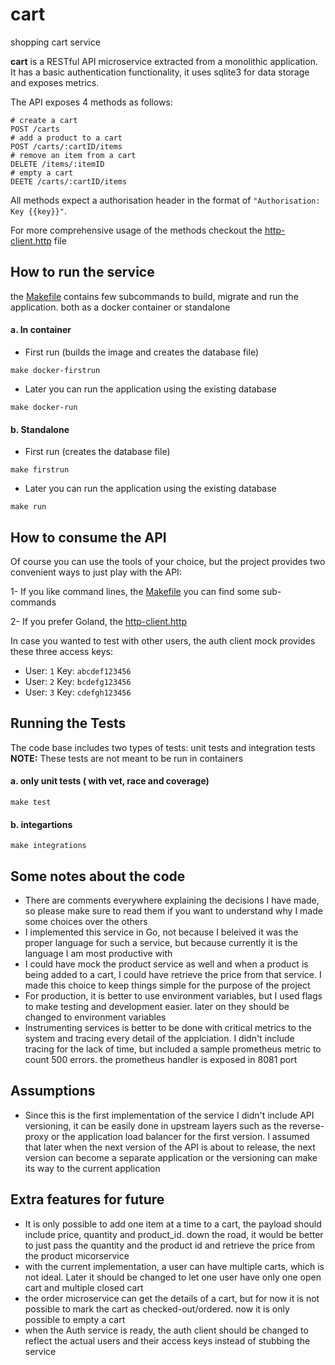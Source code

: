 # cart
shopping cart service

**cart** is a RESTful API microservice extracted from a monolithic application. 
It has a basic authentication functionality, it uses sqlite3 for data storage and exposes metrics. 

The API exposes 4 methods as follows:
```
# create a cart
POST /carts
# add a product to a cart
POST /carts/:cartID/items
# remove an item from a cart
DELETE /items/:itemID
# empty a cart
DEETE /carts/:cartID/items
```
All methods expect a authorisation header in the format of `"Authorisation: Key {{key}}"`.

For more comprehensive usage of the methods checkout the [http-client.http](https://github.com/cubny/cart/blob/master/http-client.http) file

## How to run the service
the [Makefile](https://github.com/cubny/cart/blob/master/Makefile) contains few subcommands to build, migrate and run the application.
both as a docker container or standalone 

#### a. In container
- First run (builds the image and creates the database file)
```
make docker-firstrun
```
- Later you can run the application using the existing database
```
make docker-run
```
#### b. Standalone
- First run (creates the database file)
```
make firstrun
```
- Later you can run the application using the existing database
```
make run
```

## How to consume the API
Of course you can use the tools of your choice, but the project provides two convenient ways to just play with the API:

1- If you like command lines, the [Makefile](https://github.com/cubny/cart/blob/master/Makefile) you can find some sub-commands 

2- If you prefer Goland, the [http-client.http](https://github.com/cubny/cart/blob/master/http-client.http)

In case you wanted to test with other users, the auth client mock provides these three access keys:
- User: `1` Key: `abcdef123456`
- User: `2` Key: `bcdefg123456`
- User: `3` Key: `cdefgh123456`

## Running the Tests
The code base includes two types of tests: unit tests and integration tests
**NOTE:** These tests are not meant to be run in containers

#### a. only unit tests ( with vet, race and coverage)
``` 
make test
```
#### b. integartions
``` 
make integrations
```

## Some notes about the code
- There are comments everywhere explaining the decisions I have made, so please make sure to read them if you want to understand why I made some choices over the others
- I implemented this service in Go, not because I beleived it was the proper language for such a service, but because currently it is the language I am most productive with
- I could have mock the product service as well and when a product is being added to a cart, I could have retrieve the price from that service. I made this choice to keep things simple for the purpose of the project
- For production, it is better to use environment variables, but I used flags to make testing and development easier. later on they should be changed to environment variables
- Instrumenting services is better to be done with critical metrics to the system and tracing every detail of the applciation. I didn't include tracing for the lack of time, but included a sample prometheus metric to count 500 errors. the prometheus handler is exposed in 8081 port

## Assumptions
- Since this is the first implementation of the service I didn't include API versioning, it can be easily done in upstream 
layers such as the reverse-proxy or the application load balancer for the first version. I assumed that later when the next version
of the API is about to release, the next version can become a separate application or the versioning can make its way to the current application

## Extra features for future
- It is only possible to add one item at a time to a cart, the payload should include price, quantity and product_id. down the road, it would be better to just pass the quantity and the product id and retrieve the price from the product micorservice
- with the current implementation, a user can have multiple carts, which is not ideal. Later it should be changed to let one user have only one open cart and multiple closed cart
- the order microservice can get the details of a cart, but for now it is not possible to mark the cart as checked-out/ordered. now it is only possible to empty a cart
- when the Auth service is ready, the auth client should be changed to reflect the actual users and their access keys instead of stubbing the service


